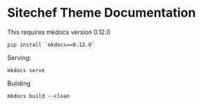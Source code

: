 Sitechef Theme Documentation
======

This requires mkdocs version 0.12.0

    pip install `mkdocs==0.12.0`


Serving:

    mkdocs serve


Building

    mkdocs build --clean

